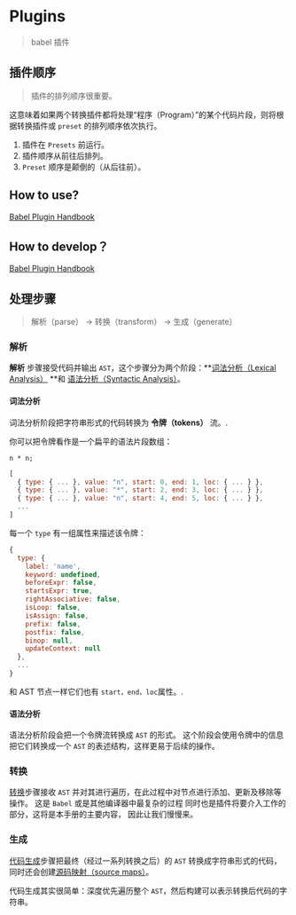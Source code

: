 # Plugins

> babel 插件

## 插件顺序

> 插件的排列顺序很重要。

这意味着如果两个转换插件都将处理“程序（Program）”的某个代码片段，则将根据转换插件或 `preset` 的排列顺序依次执行。

1. 插件在 `Presets` 前运行。
2. 插件顺序从前往后排列。
3. `Preset` 顺序是颠倒的（从后往前）。

## How to use?

[Babel Plugin Handbook](https://github.com/jamiebuilds/babel-handbook/blob/master/translations/zh-Hans/user-handbook.md)

## How to develop？

[Babel Plugin Handbook](https://github.com/jamiebuilds/babel-handbook/blob/master/translations/zh-Hans/plugin-handbook.md)

## 处理步骤

> 解析（parse） -> 转换（transform） -> 生成（generate）

### 解析

**解析** 步骤接受代码并输出 `AST`，这个步骤分为两个阶段：**[词法分析（Lexical Analysis）](https://zh.wikipedia.org/wiki/%E8%AF%8D%E6%B3%95%E5%88%86%E6%9E%90) **和 [语法分析（Syntactic Analysis）](https://zh.wikipedia.org/wiki/%E8%AF%AD%E6%B3%95%E5%88%86%E6%9E%90)。

#### 词法分析

词法分析阶段把字符串形式的代码转换为 **令牌（tokens）** 流。.

你可以把令牌看作是一个扁平的语法片段数组：

```
n * n;
```

```js
[
  { type: { ... }, value: "n", start: 0, end: 1, loc: { ... } },
  { type: { ... }, value: "*", start: 2, end: 3, loc: { ... } },
  { type: { ... }, value: "n", start: 4, end: 5, loc: { ... } },
  ...
]
```

每一个 `type` 有一组属性来描述该令牌：

```js
{
  type: {
    label: 'name',
    keyword: undefined,
    beforeExpr: false,
    startsExpr: true,
    rightAssociative: false,
    isLoop: false,
    isAssign: false,
    prefix: false,
    postfix: false,
    binop: null,
    updateContext: null
  },
  ...
}
```

和 AST 节点一样它们也有 `start，end，loc`属性。.

#### 语法分析

语法分析阶段会把一个令牌流转换成 `AST` 的形式。 这个阶段会使用令牌中的信息把它们转换成一个 `AST` 的表述结构，这样更易于后续的操作。

### 转换

[转换](https://en.wikipedia.org/wiki/Program_transformation)步骤接收 `AST` 并对其进行遍历，在此过程中对节点进行添加、更新及移除等操作。 这是 `Babel` 或是其他编译器中最复杂的过程 同时也是插件将要介入工作的部分，这将是本手册的主要内容， 因此让我们慢慢来。

### 生成

[代码生成](https://zh.wikipedia.org/wiki/%E4%BB%A3%E7%A0%81%E7%94%9F%E6%88%90)步骤把最终（经过一系列转换之后）的 `AST` 转换成字符串形式的代码，同时还会创建[源码映射（source maps）](https://web.dev/articles/source-maps)。

代码生成其实很简单：深度优先遍历整个 `AST`，然后构建可以表示转换后代码的字符串。
